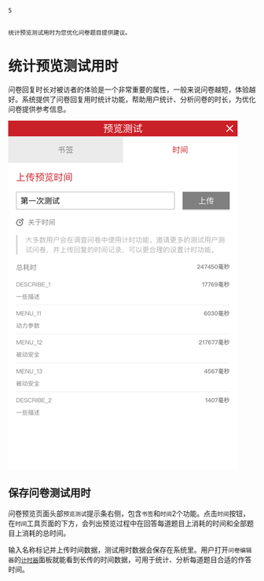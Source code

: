 ```index
5
```
```tag

```
```summary
统计预览测试用时为您优化问卷题目提供建议。
```
# 统计预览测试用时
问卷回复时长对被访者的体验是一个非常重要的属性，一般来说问卷越短，体验越好。系统提供了问卷回复用时统计功能，帮助用户统计、分析问卷的时长，为优化问卷提供参考信息。

<img src='./assets/05saveTestTotalTime/saveTestTotalTime.png'>

## 保存问卷测试用时
问卷预览页面头部`预览测试`提示条右侧，包含`书签`和`时间`2个功能。点击`时间`按钮，在`时间`工具页面的下方，会列出预览过程中在回答每道题目上消耗的时间和全部题目上消耗的总时间。

输入名称标记并上传时间数据，测试用时数据会保存在系统里。用户打开`问卷编辑器`的[`计时器`](../04layoutOfEditor/03components/05timer.md)面板就能看到长传的时间数据，可用于统计、分析每道题目合适的作答时间。

